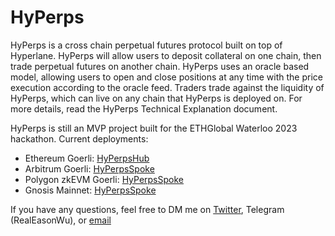 # HyPerps
HyPerps is a cross chain perpetual futures protocol built on top of Hyperlane. HyPerps will allow users to deposit collateral on one chain, then trade perpetual futures on another chain. HyPerps uses an oracle based model, allowing users to open and close positions at any time with the price execution according to the oracle feed. Traders trade against the liquidity of HyPerps, which can live on any chain that HyPerps is deployed on. 
For more details, read the HyPerps Technical Explanation document. 

HyPerps is still an MVP project built for the ETHGlobal Waterloo 2023 hackathon. Current deployments:
- Ethereum Goerli: [HyPerpsHub](https://goerli.etherscan.io/address/0x2f9c977175e4836c1fe1c88e7c8c2192dfb0d41a)
- Arbitrum Goerli: [HyPerpsSpoke](https://testnet.arbiscan.io/address/0x8657ace689564c274cb68bbd365a56bbb5f07d14)
- Polygon zkEVM Goerli: [HyPerpsSpoke](https://testnet-zkevm.polygonscan.com/address/0x1e2879cf39c22db1d9078da1da7e5c44188db5e7)
- Gnosis Mainnet: [HyPerpsSpoke](https://gnosisscan.io/address/0x1e2879cf39c22db1d9078da1da7e5c44188db5e7)

If you have any questions, feel free to DM me on [Twitter](https://twitter.com/easonwu_), Telegram (RealEasonWu), or [email](real.ewu4@gmail.com)
